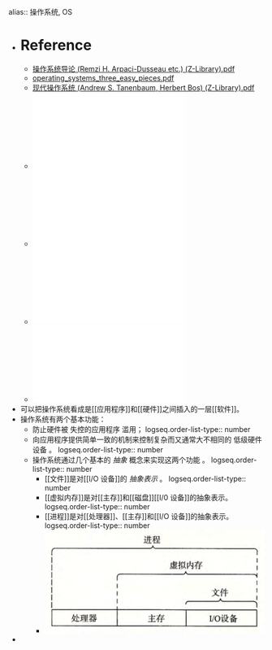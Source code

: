 alias:: 操作系统, OS

- # Reference
	- [操作系统导论 (Remzi H. Arpaci-Dusseau etc.) (Z-Library).pdf](../assets/操作系统导论_(Remzi_H._Arpaci-Dusseau_etc.)_(Z-Library)_1699459834569_0.pdf)
	- [operating_systems_three_easy_pieces.pdf](../assets/operating_systems_three_easy_pieces_1699541971746_0.pdf)
	- [现代操作系统 (Andrew S. Tanenbaum, Herbert Bos) (Z-Library).pdf](../assets/现代操作系统_(Andrew_S._Tanenbaum,_Herbert_Bos)_(Z-Library)_1699540299178_0.pdf)
	- ![现代操作系统原理与实现 (陈海波,夏虞斌) (Z-Library).pdf](../assets/现代操作系统原理与实现_(陈海波,夏虞斌)_(Z-Library)_1699540305359_0.pdf)
	- ![Linux-UNIX系统编程手册（上、下册） (Michael Kerrisk) (Z-Library).pdf](../assets/Linux-UNIX系统编程手册（上、下册）_(Michael_Kerrisk)_(Z-Library)_1699540415753_0.pdf)
	- ![Linux内核设计与实现(原书第3版) (Robert Love) (Z-Library).pdf](../assets/Linux内核设计与实现(原书第3版)_(Robert_Love)_(Z-Library)_1699540426816_0.pdf)
	- ![UNIX环境高级编程（第3版） (史蒂文斯 (W.Richard Stevens) 拉戈 (Stephen A.Rago)) (Z-Library).pdf](../assets/UNIX环境高级编程（第3版）_(史蒂文斯_(W.Richard_Stevens)_拉戈_(Stephen_A.Rago))_(Z-Library)_1699540435208_0.pdf)
- 可以把操作系统看成是[[应用程序]]和[[硬件]]之间插入的一层[[软件]]。
- 操作系统有两个基本功能：
	- 防止硬件被 失控的应用程序 滥用；
	  logseq.order-list-type:: number
	- 向应用程序提供简单一致的机制来控制复杂而又通常大不相同的 低级硬件设备 。 
	  logseq.order-list-type:: number
	- 操作系统通过几个基本的 *抽象* 概念来实现这两个功能 。
	  logseq.order-list-type:: number
		- [[文件]]是对[[I/O 设备]]的 *抽象表示* 。
		  logseq.order-list-type:: number
		- [[虚拟内存]]是对[[主存]]和[[磁盘]][[I/0 设备]]的抽象表示。
		  logseq.order-list-type:: number
		- [[进程]]是对[[处理器]]、[[主存]]和[[I/O 设备]]的抽象表示。
		  logseq.order-list-type:: number
		- ![image.png](../assets/image_1700218945448_0.png)
-